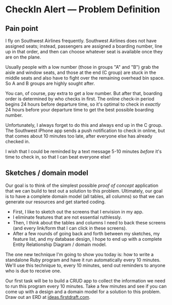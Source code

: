 # CheckIn Alert — Problem Definition

## Pain point

I fly on Southwest Airlines frequently. Southwest Airlines does not have assigned seats; instead, passengers are assigned a boarding number, line up in that order, and then can choose whatever seat is available once they are on the plane.

Usually people with a low number (those in groups "A" and "B") grab the aisle and window seats, and those at the end (C group) are stuck in the middle seats and also have to fight over the remaining overhead bin space. So A and B groups are highly sought after.

You can, of course, pay extra to get a low number. But after that, boarding order is determined by who checks in first. The online check-in period begins 24 hours before departure time, so it's optimal to check in _exactly_ 24 hours before your departure time to get the best possible boarding number.

Unfortunately, I always forget to do this and always end up in the C group. The Southwest iPhone app sends a push notification to check in online, but that comes about 10 minutes too late, after everyone else has already checked in.

I wish that I could be reminded by a text message 5-10 minutes _before_ it's time to check in, so that I can beat everyone else!

## Sketches / domain model

Our goal is to think of the simplest possible _proof of concept_ application that we can build to test out a solution to this problem. Ultimately, our goal is to have a complete domain model (all tables, all columns) so that we can generate our resources and get started coding.

 - First, I like to sketch out the screens that I envision in my app.
 - I eliminate features that are not essential ruthlessly.
 - Then, I think about the tables and columns I need to back these screens (and every link/form that I can click in these screens).
 - After a few rounds of going back and forth between my sketches, my feature list, and my database design, I hope to end up with a complete Entity Relationship Diagram / domain model.

The one new technique I'm going to show you today is: how to write a standalone Ruby program and have it run automatically every 10 minutes. We'll use this technique to, every 10 minutes, send out reminders to anyone who is due to receive one.

Our first task will be to build a CRUD app to collect the information we need to run this program every 10 minutes. Take a few minutes and see if you can come up with a design and a domain model for a solution to this problem. Draw out an ERD at [ideas.firstdraft.com](https://ideas.firstdraft.com/).